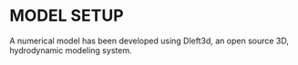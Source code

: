<html>
    <h1>MODEL SETUP</h1>
    <p> 
    A numerical model has been developed using Dleft3d, an open source 3D, hydrodynamic modeling system.
    </p>
 </html>   
  
  
 
